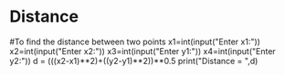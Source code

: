 # Distance
#To find the distance between two points
x1=int(input("Enter x1:"))
x2=int(input("Enter x2:"))
x3=int(input("Enter y1:"))
x4=int(input("Enter y2:"))
d = (((x2-x1)**2)+((y2-y1)**2))**0.5
print("Distance = ",d)

